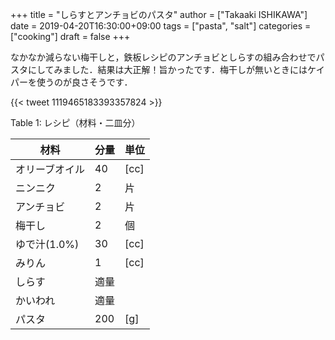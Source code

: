 +++
title = "しらすとアンチョビのパスタ"
author = ["Takaaki ISHIKAWA"]
date = 2019-04-20T16:30:00+09:00
tags = ["pasta", "salt"]
categories = ["cooking"]
draft = false
+++

なかなか減らない梅干しと，鉄板レシピのアンチョビとしらすの組み合わせでパスタにしてみました．結果は大正解！旨かったです．梅干しが無いときにはケイパーを使うのが良さそうです．

{{< tweet 1119465183393357824 >}}

<div class="table-caption">
  <span class="table-number">Table 1</span>:
  レシピ（材料・二皿分）
</div>

| 材料      | 分量 | 単位 |
|---------|----|----|
| オリーブオイル | 40  | [cc] |
| ニンニク  | 2   | 片   |
| アンチョビ | 2   | 片   |
| 梅干し    | 2   | 個   |
| ゆで汁(1.0%) | 30  | [cc] |
| みりん    | 1   | [cc] |
| しらす    | 適量 |      |
| かいわれ  | 適量 |      |
| パスタ    | 200 | [g]  |
